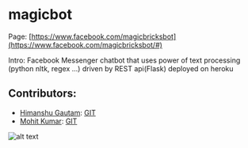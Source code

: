 # magicbot
Page: [https://www.facebook.com/magicbricksbot](https://www.facebook.com/magicbricksbot/#)

Intro: Facebook Messenger chatbot that uses power of text processing (python nltk, regex ...) driven by REST api(Flask) deployed on heroku


## Contributors:
* [Himanshu Gautam](http://himanshugautam.com): [GIT](https://github.com/himanshu81494)
* [Mohit Kumar](http://mohit.ga):    [GIT](https://github.com/mohit4)



![alt text][screen_01]


[screen_01]: blob:https%3A//drive.google.com/e3be1a84-4941-478c-a45a-5e6dc527ef9c
